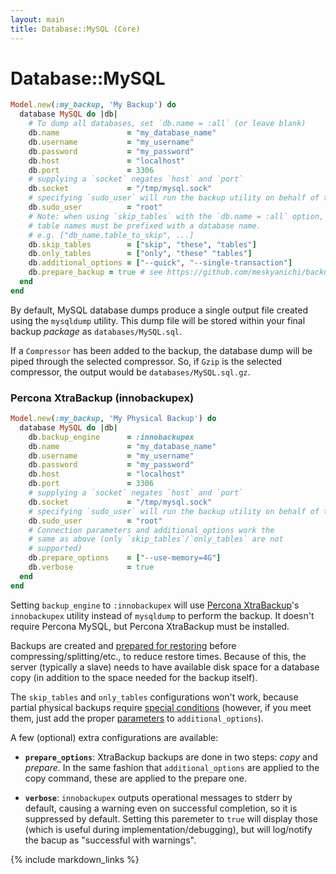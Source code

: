 ```yaml
---
layout: main
title: Database::MySQL (Core)
---
```


Database::MySQL
===============

``` rb
Model.new(:my_backup, 'My Backup') do
  database MySQL do |db|
    # To dump all databases, set `db.name = :all` (or leave blank)
    db.name               = "my_database_name"
    db.username           = "my_username"
    db.password           = "my_password"
    db.host               = "localhost"
    db.port               = 3306
    # supplying a `socket` negates `host` and `port`
    db.socket             = "/tmp/mysql.sock"
    # specifying `sudo_user` will run the backup utility on behalf of that Unix user (instead of current one)
    db.sudo_user          = "root"
    # Note: when using `skip_tables` with the `db.name = :all` option,
    # table names must be prefixed with a database name.
    # e.g. ["db_name.table_to_skip", ...]
    db.skip_tables        = ["skip", "these", "tables"]
    db.only_tables        = ["only", "these" "tables"]
    db.additional_options = ["--quick", "--single-transaction"]
    db.prepare_backup = true # see https://github.com/meskyanichi/backup/pull/606 for more information
  end
end
```

By default, MySQL database dumps produce a single output file created using the `mysqldump` utility.
This dump file will be stored within your final backup _package_ as `databases/MySQL.sql`.

If a `Compressor` has been added to the backup, the database dump will be piped through
the selected compressor. So, if `Gzip` is the selected compressor, the output would be `databases/MySQL.sql.gz`.

### Percona XtraBackup (innobackupex) ###

``` rb
Model.new(:my_backup, 'My Physical Backup') do
  database MySQL do |db|
    db.backup_engine      = :innobackupex
    db.name               = "my_database_name"
    db.username           = "my_username"
    db.password           = "my_password"
    db.host               = "localhost"
    db.port               = 3306
    # supplying a `socket` negates `host` and `port`
    db.socket             = "/tmp/mysql.sock"
    # specifying `sudo_user` will run the backup utility on behalf of that Unix user (instead of current one)
    db.sudo_user          = "root"
    # Connection parameters and additional_options work the
    # same as above (only `skip_tables`/`only_tables` are not
    # supported)
    db.prepare_options    = ["--use-memory=4G"]
    db.verbose            = true
  end
end
```

Setting `backup_engine` to `:innobackupex` will use [Percona XtraBackup](http://www.percona.com/doc/percona-xtrabackup/2.1/)'s `innobackupex` utility instead of `mysqldump` to perform the backup. It doesn't require Percona MySQL, but Percona XtraBackup must be installed.

Backups are created and [prepared for restoring](https://www.percona.com/doc/percona-xtrabackup/2.1/innobackupex/preparing_a_backup_ibk.html) before compressing/splitting/etc., to reduce restore times. Because of this, the server (typically a slave) needs to have available disk space for a database copy (in addition to the space needed for the backup itself).

The `skip_tables` and `only_tables` configurations won't work, because partial physical backups require [special conditions](https://www.percona.com/doc/percona-xtrabackup/2.1/innobackupex/partial_backups_innobackupex.html) (however, if you meet them, just add the proper [parameters](https://www.percona.com/doc/percona-xtrabackup/2.1/innobackupex/partial_backups_innobackupex.html) to `additional_options`).

A few (optional) extra configurations are available:

- **`prepare_options`**: XtraBackup backups are done in two steps: *copy* and *prepare*. In the same fashion that `additional_options` are applied to the copy command, these are applied to the prepare one.

- **`verbose`**: `innobackupex` outputs operational messages to stderr by default, causing a warning even on successful completion, so it is suppressed by default. Setting this paremeter to `true` will display those (which is useful during implementation/debugging), but will log/notify the bacup as "successful with warnings".

{% include markdown_links %}
